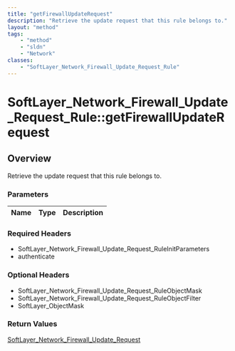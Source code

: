 ```yaml
---
title: "getFirewallUpdateRequest"
description: "Retrieve the update request that this rule belongs to."
layout: "method"
tags:
    - "method"
    - "sldn"
    - "Network"
classes:
    - "SoftLayer_Network_Firewall_Update_Request_Rule"
---
```

# SoftLayer_Network_Firewall_Update_Request_Rule::getFirewallUpdateRequest
## Overview 
Retrieve the update request that this rule belongs to.

### Parameters 
|Name | Type | Description |
| --- | --- | --- |


### Required Headers
* SoftLayer_Network_Firewall_Update_Request_RuleInitParameters
* authenticate

### Optional Headers
* SoftLayer_Network_Firewall_Update_Request_RuleObjectMask
* SoftLayer_Network_Firewall_Update_Request_RuleObjectFilter
* SoftLayer_ObjectMask

### Return Values
<a href='/reference/datatypes/SoftLayer_Network_Firewall_Update_Request'>SoftLayer_Network_Firewall_Update_Request </a>

